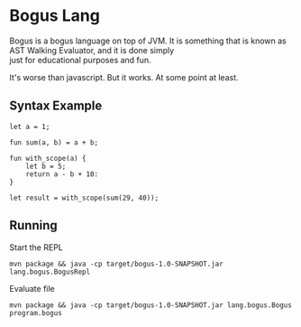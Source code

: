 # Bogus Lang

Bogus is a bogus language on top of JVM. It is something that is known as AST Walking Evaluator, and it is done simply  
just for educational purposes and fun.

It's worse than javascript. But it works. At some point at least.

## Syntax Example

```
let a = 1;

fun sum(a, b) = a + b;

fun with_scope(a) {
    let b = 5;
    return a - b + 10:
}

let result = with_scope(sum(29, 40));
```

## Running

Start the REPL

```
mvn package && java -cp target/bogus-1.0-SNAPSHOT.jar lang.bogus.BogusRepl
```

Evaluate file

```
mvn package && java -cp target/bogus-1.0-SNAPSHOT.jar lang.bogus.Bogus program.bogus
```
